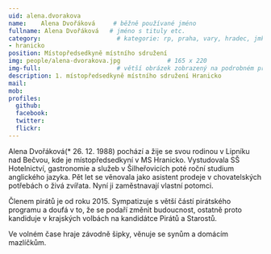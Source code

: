 ```yaml
---
uid: alena.dvorakova
name:    Alena Dvořáková     # běžně používané jméno
fullname: Alena Dvořáková   # jméno s tituly etc.
category:                     # kategorie: rp, praha, vary, hradec, jmk, senat
- hranicko
position: Místopředsedkyně místního sdružení
img: people/alena-dvorakova.jpg             # 165 x 220
img-full:                     # větší obrázek zobrazený na podrobném profilu
description: 1. místopředsedkyně místního sdružení Hranicko             # kratký popis, max 160 znaků
mail: 
mob: 
profiles:
  github:
  facebook: 
  twitter:         
  flickr: 
---
```

Alena Dvořáková(* 26. 12. 1988) pochází a žije se svou rodinou v Lipníku nad Bečvou, kde je místopředsedkyní v MS Hranicko. Vystudovala SŠ Hotelnictví, gastronomie a služeb v Šilheřovicích poté roční studium anglického jazyka. Pět let se věnovala jako asistent prodeje v chovatelských potřebách o živá zvířata. Nyní ji zaměstnavají vlastní potomci.  

Členem pirátů je od roku 2015. Sympatizuje s větší částí pirátského programu a doufá v to, že se podaří změnit budoucnost, ostatně proto kandiduje v krajských volbách na kandidátce Pirátů a Starostů.

Ve volném čase hraje závodně šipky, věnuje se synům a domácím mazlíčkům.
